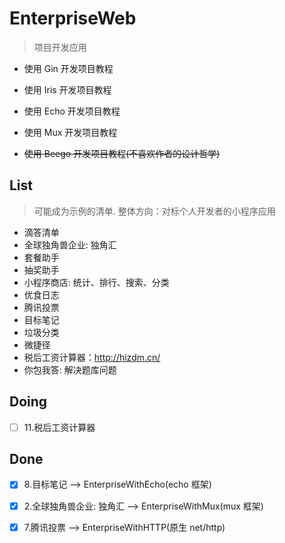 # EnterpriseWeb
> 项目开发应用


- 使用 Gin 开发项目教程

- 使用 Iris 开发项目教程

- 使用 Echo 开发项目教程

- 使用 Mux 开发项目教程

- ~~使用 Beego 开发项目教程(不喜欢作者的设计哲学)~~

## List

> 可能成为示例的清单. 整体方向：对标个人开发者的小程序应用

- 滴答清单
- 全球独角兽企业: 独角汇
- 套餐助手
- 抽奖助手
- 小程序商店: 统计、排行、搜索、分类
- 优食日志
- 腾讯投票
- 目标笔记
- 垃圾分类
- 微捷径
- 税后工资计算器：http://hizdm.cn/
- 你包我答: 解决题库问题
## Doing
- [ ] 11.税后工资计算器
## Done

- [x] 8.目标笔记 --> EnterpriseWithEcho(echo 框架)

- [x] 2.全球独角兽企业: 独角汇 --> EnterpriseWithMux(mux 框架)

- [x] 7.腾讯投票 --> EnterpriseWithHTTP(原生 net/http)

